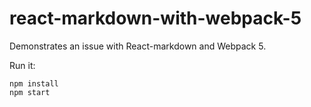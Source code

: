 # react-markdown-with-webpack-5

Demonstrates an issue with React-markdown and Webpack 5.

Run it:

```
npm install
npm start
```
